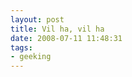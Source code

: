 ```yaml
---
layout: post
title: Vil ha, vil ha
date: 2008-07-11 11:48:31
tags: 
- geeking
---
```

<div><object classid="clsid:d27cdb6e-ae6d-11cf-96b8-444553540000" width="425" height="344" codebase="http://download.macromedia.com/pub/shockwave/cabs/flash/swflash.cab#version=6,0,40,0"><param name="allowFullScreen" value="true" /><param name="src" value="http://www.youtube.com/v/81DjwWqE6Iw&amp;hl=en&amp;fs=1&amp;rel=0" /><embed type="application/x-shockwave-flash" width="425" height="344" src="http://www.youtube.com/v/81DjwWqE6Iw&amp;hl=en&amp;fs=1&amp;rel=0" allowfullscreen="true"></embed></object></div>
